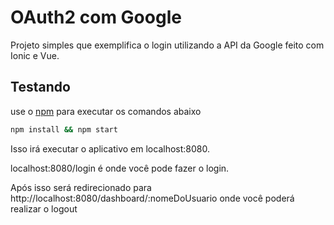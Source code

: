 # OAuth2 com Google

Projeto simples que exemplifica o login utilizando a API da Google feito com Ionic e Vue.

## Testando

use o [npm](https://www.npmjs.com/) para executar os comandos abaixo

```bash
npm install && npm start
```
Isso irá executar o aplicativo em localhost:8080.

localhost:8080/login é onde você pode fazer o login.

Após isso será redirecionado para http://localhost:8080/dashboard/:nomeDoUsuario onde você poderá realizar o logout
